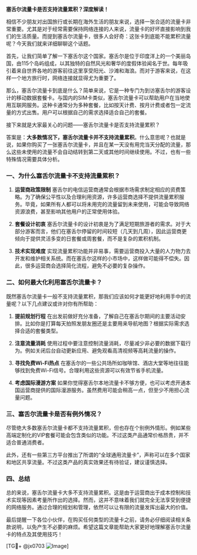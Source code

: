 **塞舌尔流量卡是否支持流量累积？深度解读！**

相信不少朋友对出国旅行或长期在海外生活的朋友来说，选择一张合适的流量卡非常重要。尤其是对于经常需要保持网络连接的人来说，流量卡的好坏直接影响到我们的生活质量。而提到塞舌尔流量卡，很多人会好奇：这张卡到底能不能累积流量呢？今天我们就来详细聊聊这个话题。

首先，让我们简单了解一下塞舌尔这个国家。塞舌尔是位于印度洋上的一个美丽岛国，由115个岛屿组成，以其独特的自然风光和奢华的度假体验闻名于世。每年吸引着来自世界各地的游客前往这里享受阳光、沙滩和海浪。而对于游客来说，在这样一个地方旅行时，网络连接就显得尤为重要了。

那么，塞舌尔流量卡到底是什么？简单来说，它是一种专门为到访塞舌尔的游客设计的移动数据套餐卡。与国内的SIM卡类似，塞舌尔流量卡可以帮助用户在当地使用互联网服务。这种卡通常分为多种套餐，比如按天计费、按月计费或者包一定流量的方式出售。用户可以根据自己的需求选择适合自己的套餐。

接下来就是大家最关心的问题——塞舌尔流量卡是否支持流量累积？

答案是：**大多数情况下，塞舌尔流量卡并不支持流量累积**。什么意思呢？也就是说，如果你购买了一张塞舌尔流量卡，并且在某一天没有用完当天分配的流量，那么这些未使用的流量不会自动结转到第二天或其他时间继续使用。不过，也有一些特殊情况需要具体分析。

### 一、为什么塞舌尔流量卡不支持流量累积？

1. **运营商政策限制**
   塞舌尔的电信运营商通常会根据市场需求制定相应的资费策略。为了确保公平性以及合理利用资源，许多运营商选择不提供流量累积服务。毕竟，如果所有人都可以将未用完的流量留到未来使用，可能会导致网络资源浪费，甚至影响其他用户的正常使用体验。

2. **套餐设计初衷**
   塞舌尔流量卡的设计初衷是为了满足短期旅游者的需求。对于大部分游客而言，他们在塞舌尔停留的时间较短（几天到几周），因此运营商更倾向于提供灵活多变的日套餐或周套餐，而不是复杂的累积机制。

3. **技术实现难度**
   实现流量累积功能并非易事，需要运营商投入大量的人力物力去开发和维护相关系统。而在塞舌尔这样的小市场中，这样做可能得不偿失。因此，很多运营商会选择简化流程，避免不必要的复杂操作。

### 二、如何最大化利用塞舌尔流量卡？

既然塞舌尔流量卡一般不支持流量累积，那我们应该如何才能更好地利用手中的流量呢？以下几点建议或许对你有所帮助：

1. **提前规划行程**
   在出发前做好充分准备，了解自己在塞舌尔期间的主要活动安排。比如你是打算每天拍照发朋友圈还是主要用来导航地图？根据实际需求选择合适的套餐类型。

2. **注意流量消耗**
   使用过程中要注意控制流量消耗，尽量减少非必要的数据下载行为。例如关闭后台自动更新应用、避免观看高清视频等高耗流量的操作。

3. **寻找免费Wi-Fi热点**
   在塞舌尔的一些公共场所如咖啡馆、酒店大堂等地往往能够找到免费Wi-Fi信号。合理利用这些资源可以有效节省手机流量。

4. **考虑国际漫游方案**
   如果你觉得塞舌尔本地流量卡不够方便，也可以考虑开通本国运营商提供的国际漫游服务。虽然费用可能会稍高一点，但至少不用担心流量问题。

### 三、塞舌尔流量卡是否有例外情况？

尽管绝大多数塞舌尔流量卡都不支持流量累积，但也存在个别例外情形。例如某些高端定制化的VIP套餐可能会包含类似的功能。不过这类产品通常价格昂贵，并不适合普通消费者。

此外，还有一些第三方平台推出了所谓的“全球通用流量卡”，声称可以在多个国家和地区共享流量。不过这类产品的真实效果还有待验证，建议谨慎选择。

### 四、总结

总的来说，塞舌尔流量卡大多不支持流量累积。这是由于运营商出于成本控制和技术实现等因素考量所作出的选择。然而，这并不意味着我们就完全无法享受到便捷的网络服务。通过合理的规划和管理，依然可以让有限的流量发挥出最大的价值。

最后提醒一下各位小伙伴，在购买任何类型的流量卡之前，请务必仔细阅读相关条款说明，以免产生不必要的麻烦。希望这篇文章能帮助大家更好地理解塞舌尔流量卡的特点及其使用技巧！

[TG💪+ @jx0703 ![Image](https://github.com/user-attachments/assets/dbca1d08-cadb-493c-b0ec-ad6f7a83f270)]
